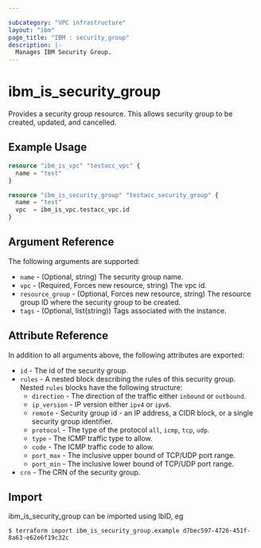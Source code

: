 ```yaml
---

subcategory: "VPC infrastructure"
layout: "ibm"
page_title: "IBM : security_group"
description: |-
  Manages IBM Security Group.
---
```


# ibm\_is_security_group

Provides a security group resource. This allows security group to be created, updated, and cancelled.


## Example Usage

```terraform
resource "ibm_is_vpc" "testacc_vpc" {
  name = "test"
}

resource "ibm_is_security_group" "testacc_security_group" {
  name = "test"
  vpc  = ibm_is_vpc.testacc_vpc.id
}
```

## Argument Reference

The following arguments are supported:

* `name` - (Optional, string) The security group name.
* `vpc` - (Required, Forces new resource, string) The vpc id. 
* `resource_group` - (Optional, Forces new resource, string) The resource group ID where the security group to be created.
* `tags` - (Optional, list(string)) Tags associated with the instance.

## Attribute Reference

In addition to all arguments above, the following attributes are exported:

* `id` - The id of the security group.
* `rules` - A nested block describing the rules of this security group.
Nested `rules` blocks have the following structure:
  * `direction` -  The direction of the traffic either `inbound` or `outbound`.
  * `ip_version` - IP version either `ipv4` or `ipv6`.
  * `remote` - Security group id - an IP address, a CIDR block, or a single security group identifier.
  * `protocol` - The type of the protocol `all`, `icmp`, `tcp`, `udp`. 
  * `type` - The ICMP traffic type to allow.
  * `code` - The ICMP traffic code to allow.
  * `port_max` - The inclusive upper bound of TCP/UDP port range.
  * `port_min` - The inclusive lower bound of TCP/UDP port range. 
* `crn` - The CRN of the security group. 

## Import

ibm_is_security_group can be imported using lbID, eg

```
$ terraform import ibm_is_security_group.example d7bec597-4726-451f-8a63-e62e6f19c32c
```
